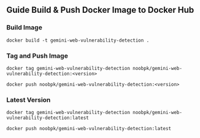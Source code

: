 ## Guide Build & Push Docker Image to Docker Hub

### Build Image

`docker build -t gemini-web-vulnerability-detection .`

### Tag and Push Image

`docker tag gemini-web-vulnerability-detection noobpk/gemini-web-vulnerability-detection:<version>`

`docker push noobpk/gemini-web-vulnerability-detection:<version>`

### Latest Version

`docker tag gemini-web-vulnerability-detection noobpk/gemini-web-vulnerability-detection:latest`

`docker push noobpk/gemini-web-vulnerability-detection:latest`
